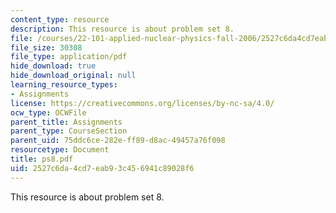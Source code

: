 ```yaml
---
content_type: resource
description: This resource is about problem set 8.
file: /courses/22-101-applied-nuclear-physics-fall-2006/2527c6da4cd7eab93c456941c89028f6_ps8.pdf
file_size: 30308
file_type: application/pdf
hide_download: true
hide_download_original: null
learning_resource_types:
- Assignments
license: https://creativecommons.org/licenses/by-nc-sa/4.0/
ocw_type: OCWFile
parent_title: Assignments
parent_type: CourseSection
parent_uid: 75ddc6ce-282e-ff89-d8ac-49457a76f098
resourcetype: Document
title: ps8.pdf
uid: 2527c6da-4cd7-eab9-3c45-6941c89028f6
---
```

This resource is about problem set 8.